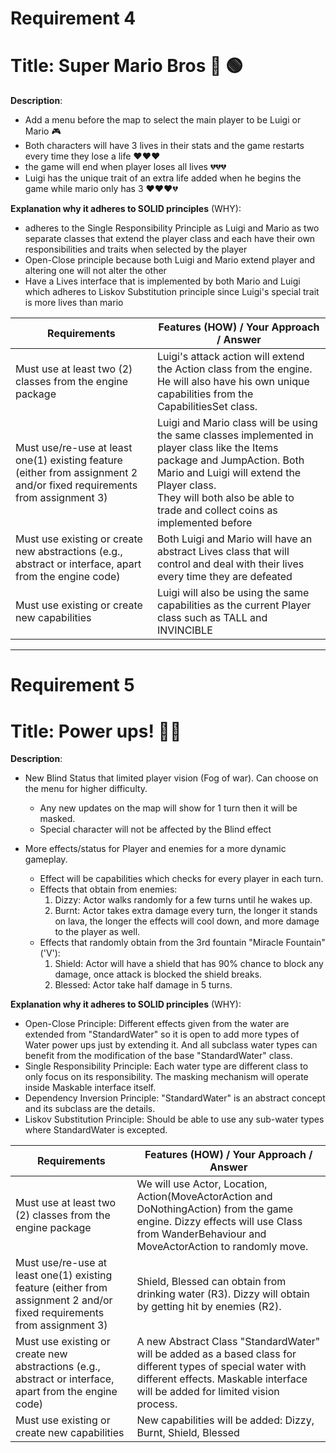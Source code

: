 # Requirement 4


<h1>Title:
Super Mario Bros 🔴 🟢</h1>

**Description**:
- Add a menu before the map to select the main player to be Luigi or Mario 🎮
- Both characters will have 3 lives in their stats and the game restarts every time they lose a life ❤️❤️❤️
- the game will end when player loses all lives 💔💔💔
- Luigi has the unique trait of an extra life added when he begins the game while mario only has 3 ❤️❤️❤️💔

**Explanation why it adheres to SOLID principles** (WHY):
- adheres to the Single Responsibility Principle as Luigi and Mario as two separate classes that extend the player class and each have their own responsibilities and traits when selected by the player
- Open-Close principle because both Luigi and Mario extend player and altering one will not alter the other
- Have a Lives interface that is implemented by both Mario and Luigi which adheres to Liskov Substitution principle since Luigi's special trait is more lives than mario

| Requirements                                                                                                            | Features (HOW) / Your Approach / Answer                                                                                                                                                                                                                      |
| ----------------------------------------------------------------------------------------------------------------------- |--------------------------------------------------------------------------------------------------------------------------------------------------------------------------------------------------------------------------------------------------------------|
| Must use at least two (2) classes from the engine package                                                               | Luigi's attack action will extend the Action class from the engine. He will also have his own unique capabilities from the CapabilitiesSet class.                                                                                                              |
| Must use/re-use at least one(1) existing feature (either from assignment 2 and/or fixed requirements from assignment 3) | Luigi and Mario class will be using the same classes implemented in player class like the Items package and JumpAction. Both Mario and Luigi will extend the Player class. <br/>They will both also be able to trade and collect coins as implemented before |
| Must use existing or create new abstractions (e.g., abstract or interface, apart from the engine code)                  | Both Luigi and Mario will have an abstract Lives class that will control and deal with their lives every time they are defeated                                                                                                                              |
| Must use existing or create new capabilities                                                                            | Luigi will also be using the same capabilities as the current Player class such as TALL and INVINCIBLE                                                                                                                                                       |

---

# Requirement 5

<h1>Title: 
Power ups! 👊🏻</h1>

**Description**:

- New Blind Status that limited player vision (Fog of war). Can choose on the menu for higher difficulty.
  - Any new updates on the map will show for 1 turn then it will be masked.
  - Special character will not be affected by the Blind effect
  
- More effects/status for Player and enemies for a more dynamic gameplay.
  - Effect will be capabilities which checks for every player in each turn.
  - Effects that obtain from enemies:
    1) Dizzy: Actor walks randomly for a few turns until he wakes up.
    2) Burnt: Actor takes extra damage every turn, the longer it stands on lava, the longer the effects will cool down, and more damage to the player as well.
  - Effects that randomly obtain from the 3rd fountain "Miracle Fountain" ('V'):
    1) Shield: Actor will have a shield that has 90% chance to block any damage, once attack is blocked the shield breaks.  
    2) Blessed: Actor take half damage in 5 turns. 


**Explanation why it adheres to SOLID principles** (WHY):

- Open-Close Principle: Different effects given from the water are extended from "StandardWater" so it is open to add more types of Water power ups just by extending it. And all subclass water types can benefit from the modification of the base "StandardWater" class.
- Single Responsibility Principle: Each water type are different class to only focus on its responsibility. The masking mechanism will operate inside Maskable interface itself.
- Dependency Inversion Principle: "StandardWater" is an abstract concept and its subclass are the details.
- Liskov Substitution Principle: Should be able to use any sub-water types where StandardWater is excepted.


| Requirements                                                                                                            | Features (HOW) / Your Approach / Answer                                                                                                                                                       |
| ----------------------------------------------------------------------------------------------------------------------- |-----------------------------------------------------------------------------------------------------------------------------------------------------------------------------------------------|
| Must use at least two (2) classes from the engine package                                                               | We will use Actor, Location, Action(MoveActorAction and DoNothingAction) from the game engine. Dizzy effects will use Class from WanderBehaviour and MoveActorAction to randomly move.        |
| Must use/re-use at least one(1) existing feature (either from assignment 2 and/or fixed requirements from assignment 3) | Shield, Blessed can obtain from drinking water (R3). Dizzy will obtain by getting hit by enemies (R2).                                                                                        |
| Must use existing or create new abstractions (e.g., abstract or interface, apart from the engine code)                  | A new Abstract Class "StandardWater" will be added as a based class for different types of special water with different effects. Maskable interface will be added for limited vision process. |
| Must use existing or create new capabilities                                                                            | New capabilities will be added: Dizzy, Burnt, Shield, Blessed                                                                                                                                 |